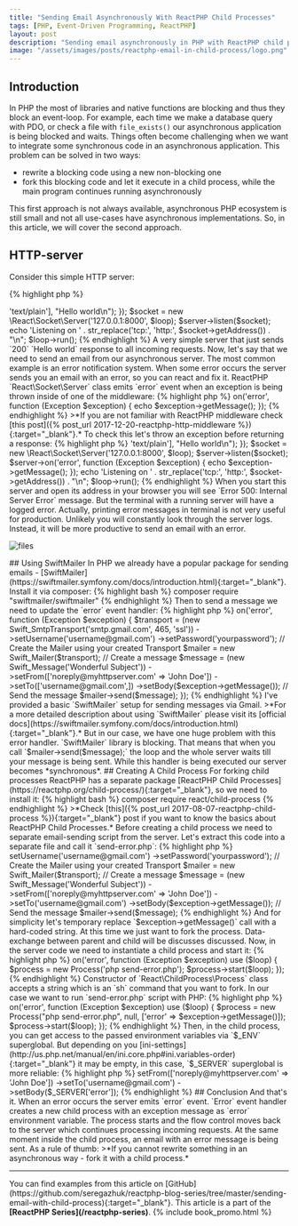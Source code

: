 ```yaml
---
title: "Sending Email Asynchronously With ReactPHP Child Processes"
tags: [PHP, Event-Driven Programming, ReactPHP]
layout: post
description: "Sending email asynchronously in PHP with ReactPHP child processes"
image: "/assets/images/posts/reactphp-email-in-child-process/logo.png"
---
```


## Introduction

In PHP the most of libraries and native functions are blocking and thus they block an event-loop. For example, each time we make a database query with PDO, or check a file with `file_exists()` our asynchronous application is being blocked and waits. Things often become challenging when we want to integrate some synchronous code in an asynchronous application. This problem can be solved in two ways:

- rewrite a blocking code using a new non-blocking one
- fork this blocking code and let it execute in a child process, while the main program continues running asynchronously

This first approach is not always available, asynchronous PHP ecosystem is still small and not all use-cases have asynchronous implementations. So, in this article, we will cover the second approach. 

## HTTP-server

Consider this simple HTTP server:

{% highlight php %}
<?php

use React\Http\Server;
use React\Http\Response;
use React\EventLoop\Factory;
use Psr\Http\Message\ServerRequestInterface;

$loop = Factory::create();

$server = new Server(function (ServerRequestInterface $request) {
    return new Response(200, ['Content-Type' => 'text/plain'],  "Hello world\n");
});

$socket = new \React\Socket\Server('127.0.0.1:8000', $loop);
$server->listen($socket);

echo 'Listening on ' . str_replace('tcp:', 'http:', $socket->getAddress()) . "\n";

$loop->run();
{% endhighlight %}

A very simple server that just sends `200` `Hello world` response to all incoming requests.

Now, let's say that we need to send an email from our asynchronous server. The most common example is an error notification system. When some error occurs the server sends you an email with an error, so you can react and fix it. ReactPHP `React\Socket\Server` class emits `error` event when an exception is being thrown inside of one of the middleware:

{% highlight php %}
<?php

// ...

$server->on('error', function (Exception $exception) {
    echo $exception->getMessage();
});
{% endhighlight %}

>*If you are not familiar with ReactPHP middleware check [this post]({% post_url 2017-12-20-reactphp-http-middleware %}){:target="_blank"}.*

To check this let's throw an exception before returning a response:

{% highlight php %}
<?php

$loop = Factory::create();

$server = new Server(function (ServerRequestInterface $request) {
    throw new Exception('Error');
    return new Response(200, ['Content-Type' => 'text/plain'],  "Hello world\n");
});

$socket = new \React\Socket\Server('127.0.0.1:8000', $loop);
$server->listen($socket);
$server->on('error', function (Exception $exception) {
    echo $exception->getMessage();
});

echo 'Listening on ' . str_replace('tcp:', 'http:', $socket->getAddress()) . "\n";

$loop->run();
{% endhighlight %}

When you start this server and open its address in your browser you will see `Error 500: Internal Server Error` message. But the terminal with a running server will have a logged error. Actually, printing error messages in terminal is not very useful for production. Unlikely you will constantly look through the server logs. Instead, it will be more productive to send an email with an error.

<p class="text-center image">
    <img itermprop="image" src="{{ site.url }}/assets/images/posts/reactphp-email-in-child-process/logo.png" alt="files" class="">
</p>

## Using SwiftMailer

In PHP we already have a popular package for sending emails - [SwiftMailer](https://swiftmailer.symfony.com/docs/introduction.html){:target="_blank"}. Install it via composer:

{% highlight bash %}
composer require "swiftmailer/swiftmailer"
{% endhighlight %}

Then to send a message we need to update the `error` event handler:

{% highlight php %}
<?php

$server->on('error', function (Exception $exception) {
    $transport = (new Swift_SmtpTransport('smtp.gmail.com', 465, 'ssl'))
        ->setUsername('username@gmail.com')
        ->setPassword('yourpassword');

    // Create the Mailer using your created Transport
    $mailer = new Swift_Mailer($transport);

    // Create a message
    $message = (new Swift_Message('Wonderful Subject'))
        ->setFrom(['noreply@myhttpserver.com' => 'John Doe'])
        ->setTo(['username@gmail.com',])
        ->setBody($exception->getMessage());

    // Send the message
    $mailer->send($message);
});
{% endhighlight %}

I've provided a basic `SwiftMailer` setup for sending messages via Gmail. 

>*For a more detailed description about using `SwiftMailer` please visit its [official docs](https://swiftmailer.symfony.com/docs/introduction.html){:target="_blank"}.*

But in our case, we have one huge problem with this error handler. `SwiftMailer` library is blocking. That means that when you call `$mailer->send($message);` the loop and the whole server waits till your message is being sent. While this handler is being executed our server becomes *synchronous*.

## Creating A Child Process

For forking child processes ReactPHP has a separate package [ReactPHP Child Processes](https://reactphp.org/child-process/){:target="_blank"}, so we need to install it:

{% highlight bash %}
composer require react/child-process
{% endhighlight %}

>*Check [this]({% post_url 2017-08-07-reactphp-child-process %}){:target="_blank"} post if you want to know the basics about ReactPHP Child Processes.*

Before creating a child process we need to separate email-sending script from the server. Let's extract this code into a separate file and call it `send-error.php`:

{% highlight php %}
<?php

require '../vendor/autoload.php';

$transport = (new Swift_SmtpTransport('smtp.gmail.com', 465, 'ssl'))
    ->setUsername('username@gmail.com')
    ->setPassword('yourpassword');

// Create the Mailer using your created Transport
$mailer = new Swift_Mailer($transport);

// Create a message
$message = (new Swift_Message('Wonderful Subject'))
    ->setFrom(['noreply@myhttpserver.com' => 'John Doe'])
    ->setTo('username@gmail.com')
    ->setBody($exception->getMessage());

// Send the message
$mailer->send($message);
{% endhighlight %}

And for simplicity let's temporary replace `$exception->getMessage()` call with a hard-coded string. At this time we just want to fork the process. Data-exchange between parent and child will be discusses discussed. 

Now, in the server code we need to instantiate a child process and start it:

{% highlight php %}
<?php

$server->on('error', function (Exception $exception) use ($loop) {
    $process = new Process('php send-error.php');
    $process->start($loop);
});
{% endhighlight %}

Constructor of `React\ChildProcess\Process` class accepts a string which is an `sh` command that you want to fork. In our case we want to run `send-error.php` script with PHP:

{% highlight php %}
<?php

$process = new Process('php send-error.php'); 
{% endhighlight %}    

Then, to start the process we call method `start()` and pass an event loop.

Now, each time when an error occurs our server will start a child process with `php send-error.php` command and nothing will block the loop. That allows the server to continue processing incoming requests without waiting for email message to be sent. 

## Passing Data Between Parent And Child

The last thing we need to do is to pass the error message inside the child process. It can be achieved with environment variables. When creating a new child process via `new Process('some-command')` we can provide additional parameters to the constructor. Here is the constructor of `React\ChildProcess\Process` class:

{% highlight php %}
<?php

namespace React\ChildProcess;

class Process extends EventEmitter 
{
   /**
    * Constructor.
    *
    * @param string $cmd     Command line to run
    * @param string $cwd     Current working directory or null to inherit
    * @param array  $env     Environment variables or null to inherit
    * @param array  $options Options for proc_open()
    * @throws RuntimeException When proc_open() is not installed
    */
    public function __construct($cmd, $cwd = null, array $env = null, array $options = array())
    {
        // ...
    }
}
{% endhighlight %}

We are interested in the third parameter `$env`. By default, the child process inherits environment variables from its parent, but this behavior may be changed. We can provide a custom array with our own environment variables and pass an exception message as an `error` environment variable:

{% highlight php %}
<?php

$server->on('error', function (Exception $exception) use ($loop) {
    $process = new Process("php send-error.php", null, ['error' => $exception->getMessage()]);
    $process->start($loop);
});
{% endhighlight %}

Then, in the child process, you can get access to the passed environment variables via `$_ENV` superglobal. But depending on you [ini-settings](http://us.php.net/manual/en/ini.core.php#ini.variables-order){:target="_blank"} it may be empty, in this case, `$_SERVER` superglobal is more reliable:

{% highlight php %}
<?php

// send-error.php

// ...

$message = (new Swift_Message('Error in MyHTTPServer'))
    ->setFrom(['noreply@myhttpserver.com' => 'John Doe'])
    ->setTo('username@gmail.com')
    ->setBody($_SERVER['error']);
{% endhighlight %}

## Conclusion

And that's it. When an error occurs the server emits `error` event. `Error` event handler creates a new child process with an exception message as `error` environment variable. The process starts and the flow control moves back to the server which continues processing incoming requests. At the same moment inside the child process, an email with an error message is being sent. 
As a rule of thumb:
>*If you cannot rewrite something in an asynchronous way - fork it with a child process.*

<hr>

You can find examples from this article on [GitHub](https://github.com/seregazhuk/reactphp-blog-series/tree/master/sending-email-with-child-process){:target="_blank"}.

This article is a part of the <strong>[ReactPHP Series](/reactphp-series)</strong>.

{% include book_promo.html %}
